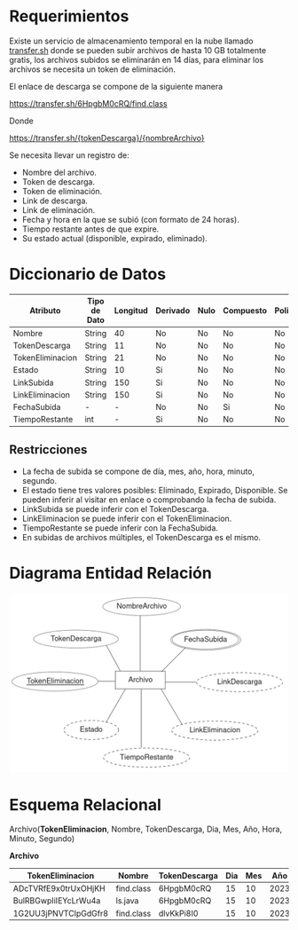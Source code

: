# Requerimientos

Existe un servicio de almacenamiento temporal en la nube llamado [transfer.sh](https://transfer.sh)  donde se pueden subir archivos de hasta 10 GB totalmente gratis, los archivos subidos se eliminarán en 14 días, para eliminar los archivos se necesita un token de eliminación.

El enlace de descarga se compone de la siguiente manera

https://transfer.sh/6HpgbM0cRQ/find.class

Donde

https://transfer.sh/{tokenDescarga}/{nombreArchivo}

Se necesita llevar un registro de:

- Nombre del archivo.
- Token de descarga.
- Token de eliminación.
- Link de descarga.
- Link de eliminación.
- Fecha y hora en la que se subió (con formato de 24 horas).
- Tiempo restante antes de que expire.
- Su estado actual (disponible, expirado, eliminado).

# Diccionario de Datos

Atributo         | Tipo de Dato | Longitud | Derivado | Nulo | Compuesto | Polivalente
-----------------|--------------|----------|----------|------|-----------|-------------
Nombre           | String       | 40       | No       | No   | No        | No
TokenDescarga    | String       | 11       | No       | No   | No        | No
TokenEliminacion | String       | 21       | No       | No   | No        | No
Estado           | String       | 10       | Si       | No   | No        | No
LinkSubida       | String       | 150      | Si       | No   | No        | No
LinkEliminacion  | String       | 150      | Si       | No   | No        | No
FechaSubida      | -            | -        | No       | No   | Si        | No
TiempoRestante   | int          | -        | Si       | No   | No        | No

## Restricciones

- La fecha de subida se compone de día, mes, año, hora, minuto, segundo.
- El estado tiene tres valores posibles: Eliminado, Expirado, Disponible. Se pueden inferir al visitar en enlace o comprobando la fecha de subida.
- LinkSubida se puede inferir con el TokenDescarga.
- LinkEliminacion se puede inferir con el TokenEliminacion.
- TiempoRestante se puede inferir con la FechaSubida. 
- En subidas de archivos múltiples, el TokenDescarga es el mismo.

# Diagrama Entidad Relación

![](./MichalCarried107.png) 

# Esquema Relacional

Archivo(**TokenEliminacion**, Nombre, TokenDescarga, Dia, Mes, Año, Hora, Minuto, Segundo)

**Archivo**

**TokenEliminacion** | Nombre     | TokenDescarga | Dia | Mes | Año  | Hora | Minuto | Segundo
---------------------|------------|---------------|-----|-----|------|------|--------|---------
ADcTVRfE9x0trUxOHjKH | find.class | 6HpgbM0cRQ    | 15  | 10  | 2023 | 17   | 34     | 10
BulRBGwpIiIEYcLrWu4a | ls.java    | 6HpgbM0cRQ    | 15  | 10  | 2023 | 17   | 34     | 10
1G2UU3jPNVTCIpGdGfr8 | find.class | dlvKkPi8I0    | 15  | 10  | 2023 | 17   | 34     | 10

<!-- #Duda: Cumple las formas normales? -->
